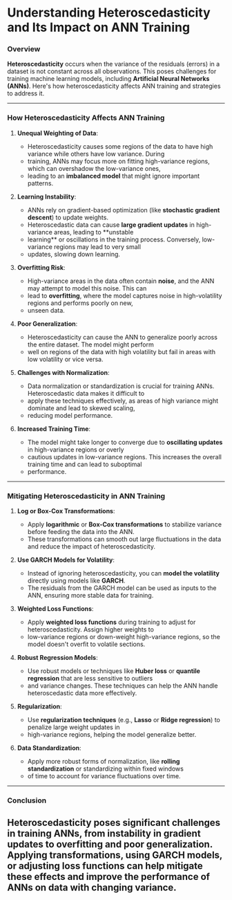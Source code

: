
# Understanding Heteroscedasticity and Its Impact on ANN Training

### Overview
**Heteroscedasticity** occurs when the variance of the residuals (errors) in a dataset is not constant across all 
observations. This poses challenges for training machine learning models, 
including **Artificial Neural Networks (ANNs)**. Here's how heteroscedasticity affects ANN 
training and strategies to address it.

---

### How Heteroscedasticity Affects ANN Training

1. **Unequal Weighting of Data**:
   - Heteroscedasticity causes some regions of the data to have high variance while others have low variance. During 
   - training, ANNs may focus more on fitting high-variance regions, which can overshadow the low-variance ones, 
   - leading to an **imbalanced model** that might ignore important patterns.

2. **Learning Instability**:
   - ANNs rely on gradient-based optimization (like **stochastic gradient descent**) to update weights. 
   - Heteroscedastic data can cause **large gradient updates** in high-variance areas, leading to **unstable 
   - learning** or oscillations in the training process. Conversely, low-variance regions may lead to very small 
   - updates, slowing down learning.

3. **Overfitting Risk**:
   - High-variance areas in the data often contain **noise**, and the ANN may attempt to model this noise. This can 
   - lead to **overfitting**, where the model captures noise in high-volatility regions and performs poorly on new, 
   - unseen data.

4. **Poor Generalization**:
   - Heteroscedasticity can cause the ANN to generalize poorly across the entire dataset. The model might perform 
   - well on regions of the data with high volatility but fail in areas with low volatility or vice versa.

5. **Challenges with Normalization**:
   - Data normalization or standardization is crucial for training ANNs. Heteroscedastic data makes it difficult to 
   - apply these techniques effectively, as areas of high variance might dominate and lead to skewed scaling, 
   - reducing model performance.

6. **Increased Training Time**:
   - The model might take longer to converge due to **oscillating updates** in high-variance regions or overly 
   - cautious updates in low-variance regions. This increases the overall training time and can lead to suboptimal 
   - performance.

---

### Mitigating Heteroscedasticity in ANN Training

1. **Log or Box-Cox Transformations**:
   - Apply **logarithmic** or **Box-Cox transformations** to stabilize variance before feeding the data into the ANN. 
   - These transformations can smooth out large fluctuations in the data and reduce the impact of heteroscedasticity.

2. **Use GARCH Models for Volatility**:
   - Instead of ignoring heteroscedasticity, you can **model the volatility** directly using models like **GARCH**. 
   - The residuals from the GARCH model can be used as inputs to the ANN, ensuring more stable data for training.

3. **Weighted Loss Functions**:
   - Apply **weighted loss functions** during training to adjust for heteroscedasticity. Assign higher weights to 
   - low-variance regions or down-weight high-variance regions, so the model doesn't overfit to volatile sections.

4. **Robust Regression Models**:
   - Use robust models or techniques like **Huber loss** or **quantile regression** that are less sensitive to outliers 
   - and variance changes. These techniques can help the ANN handle heteroscedastic data more effectively.

5. **Regularization**:
   - Use **regularization techniques** (e.g., **Lasso** or **Ridge regression**) to penalize large weight updates in 
   - high-variance regions, helping the model generalize better.

6. **Data Standardization**:
   - Apply more robust forms of normalization, like **rolling standardization** or standardizing within fixed windows 
   - of time to account for variance fluctuations over time.

---

### Conclusion
Heteroscedasticity poses significant challenges in training ANNs, from instability in gradient updates to overfitting 
and poor generalization. Applying transformations, using GARCH models, or adjusting loss functions can help mitigate 
these effects and improve the performance of ANNs on data with changing variance.
---
